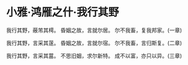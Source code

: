 # 小雅·鸿雁之什·我行其野

我行其野，蔽芾其樗。
昏姻之故，言就尔居。
尔不我畜，复我邦家。(一章)

我行其野，言采其蓫。
昏姻之故，言就尔宿。
尔不我畜，言归斯复。(二章)

我行其野，言采其葍。
不思旧姻，求尔新特。
成不以富，亦只以异。(三章)

